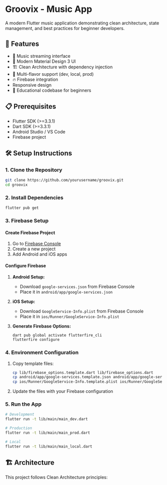 # Groovix - Music App

A modern Flutter music application demonstrating clean architecture, state management, and best practices for beginner developers.

## 🚀 Features

- 🎵 Music streaming interface
- 🎨 Modern Material Design 3 UI
- 🏗️ Clean Architecture with dependency injection
- 🔄 Multi-flavor support (dev, local, prod)
- 🔥 Firebase integration
-  Responsive design
- 🎯 Educational codebase for beginners

## 📋 Prerequisites

- Flutter SDK (>=3.3.1)
- Dart SDK (>=3.3.1)
- Android Studio / VS Code
- Firebase project

## 🛠️ Setup Instructions

### 1. Clone the Repository
```bash
git clone https://github.com/yourusername/groovix.git
cd groovix
```

### 2. Install Dependencies
```bash
flutter pub get
```

### 3. Firebase Setup

#### Create Firebase Project
1. Go to [Firebase Console](https://console.firebase.google.com/)
2. Create a new project
3. Add Android and iOS apps

#### Configure Firebase
1. **Android Setup:**
   - Download `google-services.json` from Firebase Console
   - Place it in `android/app/google-services.json`

2. **iOS Setup:**
   - Download `GoogleService-Info.plist` from Firebase Console
   - Place it in `ios/Runner/GoogleService-Info.plist`

3. **Generate Firebase Options:**
   ```bash
   dart pub global activate flutterfire_cli
   flutterfire configure
   ```

### 4. Environment Configuration
1. Copy template files:
   ```bash
   cp lib/firebase_options.template.dart lib/firebase_options.dart
   cp android/app/google-services.template.json android/app/google-services.json
   cp ios/Runner/GoogleService-Info.template.plist ios/Runner/GoogleService-Info.plist
   ```

2. Update the files with your Firebase configuration

### 5. Run the App
```bash
# Development
flutter run -t lib/main/main_dev.dart

# Production
flutter run -t lib/main/main_prod.dart

# Local
flutter run -t lib/main/main_local.dart
```

## 🏗️ Architecture

This project follows Clean Architecture principles:
